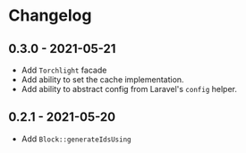 # Changelog

## 0.3.0 - 2021-05-21

- Add `Torchlight` facade
- Add ability to set the cache implementation.
- Add ability to abstract config from Laravel's `config` helper.


## 0.2.1 - 2021-05-20

- Add `Block::generateIdsUsing`
